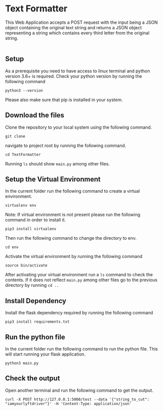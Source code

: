 # Text Formatter

This Web Application accepts a POST request with the input being a JSON object containing the original text string and returns a JSON object representing a string which contains every third letter from the original string.
<br/>
<br/>


## Setup

As a prerequisite you need to have access to linux terminal and python version 3.6+ is required. Check your python version by running the following command

    python3 --version
Please also make sure that pip is installed in your system.


## Download the files

Clone the repository to your local system using the following command.

    git clone

navigate to project root by running the following command.

    cd TextFormatter

 Running `ls` should show `main.py` among other files.


## Setup the Virtual Environment

In the current folder run the following command to create a virtual environment.

    virtualenv env

Note: If virtual environment is not present please run the following command in order to install it. 

    pip3 install virtualenv

Then run the following command to change the directory to env.

    cd env

Activate the virtual environment by running the following command

    source bin/activate

After activating your virtual environment run a `ls` command to check the contents. If it does not reflect `main.py` among other files go to the previous directory by running `cd ..`
 

## Install Dependency

Install the flask dependency required by running the following command

    pip3 install requirements.txt
 

## Run the python file

In the current folder run the following command to run the python file. This will start running your flask application.

    python3 main.py


## Check the output

Open another terminal and run the following command to get the output.

    curl -X POST http://127.0.0.1:5000/test --data '{"string_to_cut": "iamyourlyftdriver"}' -H 'Content-Type: application/json'

